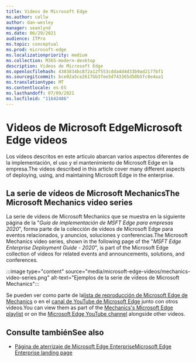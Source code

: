 ```yaml
---
title: Videos de Microsoft Edge
ms.author: collw
author: dan-wesley
manager: seanlynd
ms.date: 06/29/2021
audience: ITPro
ms.topic: conceptual
ms.prod: microsoft-edge
ms.localizationpriority: medium
ms.collection: M365-modern-desktop
description: Videos de Microsoft Edge
ms.openlocfilehash: 4303834bc872a12f553cdda4d4d33b9ad2177bf1
ms.sourcegitcommit: bce02a5ce2617bb37ee5d743365d50b5fc8e4aa1
ms.translationtype: MT
ms.contentlocale: es-ES
ms.lasthandoff: 07/09/2021
ms.locfileid: "11642486"
---
```

# <a name="microsoft-edge-videos"></a><span data-ttu-id="438bb-103">Videos de Microsoft Edge</span><span class="sxs-lookup"><span data-stu-id="438bb-103">Microsoft Edge videos</span></span>

<span data-ttu-id="438bb-104">Los vídeos descritos en este artículo abarcan varios aspectos diferentes de la implementación, el uso y el mantenimiento de Microsoft Edge en la empresa.</span><span class="sxs-lookup"><span data-stu-id="438bb-104">The videos described in this article cover many different aspects of deploying, using, and maintaining Microsoft Edge in the enterprise.</span></span>

## <a name="the-microsoft-mechanics-video-series"></a><span data-ttu-id="438bb-105">La serie de vídeos de Microsoft Mechanics</span><span class="sxs-lookup"><span data-stu-id="438bb-105">The Microsoft Mechanics video series</span></span>

<span data-ttu-id="438bb-106">La serie de vídeos de Microsoft Mechanics que se muestra en la siguiente página de la "*Guía de implementación de MSFT Edge para empresas 2020*", forma parte de la colección de vídeos de Microsoft Edge para eventos relacionados, y anuncios, soluciones y conferencias.</span><span class="sxs-lookup"><span data-stu-id="438bb-106">The Microsoft Mechanics video series, shown in the following page of the "*MSFT Edge Enterprise Deployment Guide - 2020*", is part of the Microsoft Edge collection of videos for related events and announcements, solutions, and conferences.</span></span>

:::image type="content" source="media/microsoft-edge-videos/mechanics-video-series.png" alt-text="Ejemplos de la serie de vídeos de Microsoft Mechanics":::

<span data-ttu-id="438bb-108">Se pueden ver como parte de la[lista de reproducción de Microsoft Edge de Mechanics](https://www.youtube.com/playlist?list=PLXtHYVsvn_b-uXh1tMeYpT-0iD8tD3tFy) o en el [canal de YouTube de Microsoft Edge](https://www.youtube.com/channel/UCIGx7oT8p6-jUpOfg98yelA) junto con otros videos.</span><span class="sxs-lookup"><span data-stu-id="438bb-108">You can view them as part of the [Mechanics's Microsoft Edge playlist](https://www.youtube.com/playlist?list=PLXtHYVsvn_b-uXh1tMeYpT-0iD8tD3tFy) or on the [Microsoft Edge YouTube channel](https://www.youtube.com/channel/UCIGx7oT8p6-jUpOfg98yelA) alongside other videos.</span></span>

## <a name="see-also"></a><span data-ttu-id="438bb-109">Consulte también</span><span class="sxs-lookup"><span data-stu-id="438bb-109">See also</span></span>

- [<span data-ttu-id="438bb-110">Página de aterrizaje de Microsoft Edge Enterprise</span><span class="sxs-lookup"><span data-stu-id="438bb-110">Microsoft Edge Enterprise landing page</span></span>](https://aka.ms/EdgeEnterprise)